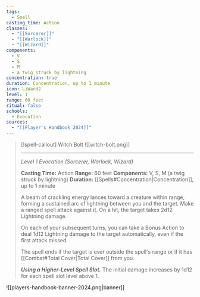 ```yaml
---
tags:
  - Spell
casting_time: Action
classes:
  - "[[Sorcerer]]"
  - "[[Warlock]]"
  - "[[Wizard]]"
components:
  - V
  - S
  - M
  - a twig struck by lightning
concentration: true
duration: Concentration, up to 1 minute
icon: LiWand2
level: 1
range: 60 feet
ritual: false
schools:
  - Evocation
sources: 
  - "[[Player's Handbook 2024]]"
---
```

>[!spell-callout] Witch Bolt
>![[witch-bolt.png]]
>
>---
>_Level 1 Evocation (Sorcerer, Warlock, Wizard)_
>
>**Casting Time:** Action
>**Range:** 60 feet
>**Components:** V, S, M (a twig struck by lightning)
>**Duration:** [[Spells#Concentration\|Concentration]], up to 1 minute
>
>A beam of crackling energy lances toward a creature within range, forming a sustained arc of lightning between you and the target. Make a ranged spell attack against it. On a hit, the target takes 2d12 Lightning damage.
>
>On each of your subsequent turns, you can take a Bonus Action to deal 1d12 Lightning damage to the target automatically, even if the first attack missed.
>
>The spell ends if the target is ever outside the spell's range or if it has [[Combat#Total Cover\|Total Cover]] from you.
>
>**_Using a Higher-Level Spell Slot._** The initial damage increases by 1d12 for each spell slot level above 1.


![[players-handbook-banner-2024.png|banner]]